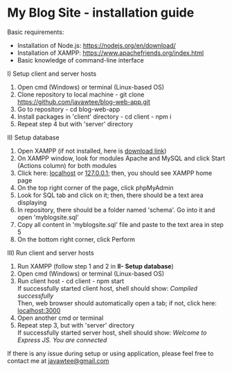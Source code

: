 # My Blog Site - installation guide

Basic requirements: 
- Installation of Node.js: https://nodejs.org/en/download/
- Installation of XAMPP: https://www.apachefriends.org/index.html
- Basic knowledge of command-line interface

I) Setup client and server hosts
  1. Open cmd (Windows) or terminal (Linux-based OS)
  2. Clone repository to local machine
    - git clone https://github.com/javawtee/blog-web-app.git
  3. Go to repository
    - cd blog-web-app
  4. Install packages in 'client' directory
    - cd client
    - npm i
  5. Repeat step 4 but with 'server' directory
  
II) Setup database
  1. Open XAMPP (if not installed, here is <a href="https://www.apachefriends.org/index.html">download link</a>)
  2. On XAMPP window, look for modules Apache and MySQL and click Start (Actions column) for both modules
  3. Click here: <a href="localhost">localhost</a> or <a href="127.0.0.1">127.0.0.1</a>; then, you should see XAMPP home page
  4. On the top right corner of the page, click phpMyAdmin
  5. Look for SQL tab and click on it; then, there should be a text area displaying
  6. In repository, there should be a folder named 'schema'. Go into it and open 'myblogsite.sql'
  7. Copy all content in 'myblogsite.sql' file and paste to the text area in step 5
  8. On the bottom right corner, click Perform
  
III) Run client and server hosts <br/>
  1. Run XAMPP (follow step 1 and 2 in <b>II- Setup database</b>)
  2. Open cmd (Windows) or terminal (Linux-based OS)
  3. Run client host
    - cd client
    - npm start <br/>
    If successfully started client host, shell should show: <i> Compiled successfully </i> <br/>
    Then, web browser should automatically open a tab; if not, click here: <a href="localhost:3000">localhost:3000</a>
  4. Open another cmd or terminal
  5. Repeat step 3, but with 'server' directory <br/>
    If successfully started server host, shell should show: <i> Welcome to Express JS. You are connected </i>
 
 If there is any issue during setup or using application, please feel free to contact me at <a href="mailto:javawtee@gmail.com">javawtee@gmail.com</a>
